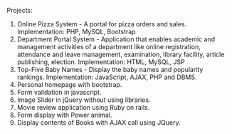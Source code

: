 Projects:
1) Online Pizza System - A portal for pizza orders and sales. 
Implementation: PHP, MySQL, Bootstrap 
2) Department Portal System - Application that enables academic and management activities of a department like online registration, attendance and leave management, examination, library facility, article publishing, election. 
Implementation: HTML, MySQL, JSP
3) Top-Five Baby Names - Display the baby names and popularity rankings.
Implementation: JavaScript, AJAX, PHP and DBMS.
4) Personal homepage with bootstrap.
5) Form validation in javascript.
6) Image Slider in jQuery without using libraries.
7) Movie review application using Ruby on rails.
8) Form display with Power animal.
9) Display contents of Books with AJAX call using JQuery.

